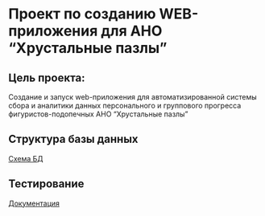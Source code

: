 # Проект по созданию WEB-приложения для АНО “Хрустальные пазлы”

## Цель проекта:

Cоздание и запуск web-приложения для автоматизированной системы сбора и аналитики данных персонального и группового прогресса фигуристов-подопечных АНО “Хрустальные пазлы”

## Структура базы данных

[Схема БД](https://drive.google.com/file/d/1wlh5Fx_p16oJYw8Glp65YqlaYdonkcV9/view?usp=drivesdk "Схема БД")

## Тестирование

[Документация](./docs/README.md)

